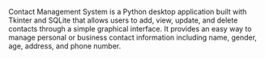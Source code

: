 Contact Management System is a Python desktop application built with Tkinter and SQLite that allows users to add, view, update, and delete contacts through a simple graphical interface. It provides an easy way to manage personal or business contact information including name, gender, age, address, and phone number.
